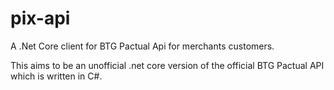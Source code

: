 # pix-api

A .Net Core client for BTG Pactual Api for merchants customers.

This aims to be an unofficial .net core version of the official BTG Pactual API which is written in C#.
